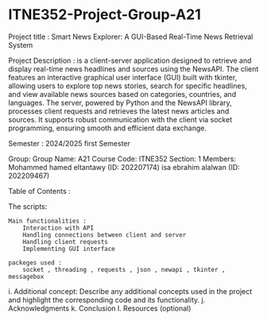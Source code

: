 # ITNE352-Project-Group-A21



Project title : 
    Smart News Explorer: A GUI-Based Real-Time News Retrieval System

Project Description : 
    is a client-server application designed to retrieve and display real-time news headlines and sources using the NewsAPI.
    The client features an interactive graphical user interface (GUI) built with tkinter, allowing users to explore top news stories, search for specific headlines, and view available news sources based on categories, countries, and languages.
    The server, powered by Python and the NewsAPI library, processes client requests and retrieves the latest news articles and sources. It supports robust communication with the client via socket programming, ensuring smooth and efficient data exchange. 

Semester :
    2024/2025 first Semester

Group: 
    Group Name: A21
    Course Code: ITNE352
    Section: 1
    Members:
    Mohammed hamed eltantawy (ID: 202207174)
    isa ebrahim alalwan (ID: 202209467)

Table of Contents : 


The scripts: 

    Main functionalities : 
        Interaction with API
        Handling connections between client and server
        Handling client requests
        Implementing GUI interface

    packeges used :  
        socket , threading , requests , json , newapi , tkinter , messagebox

i. Additional concept: Describe any additional concepts used in the project
and highlight the corresponding code and its functionality.
j. Acknowledgments
k. Conclusion
l. Resources (optional)